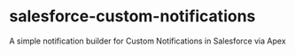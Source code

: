 # salesforce-custom-notifications

A simple notification builder for Custom Notifications in Salesforce via Apex
